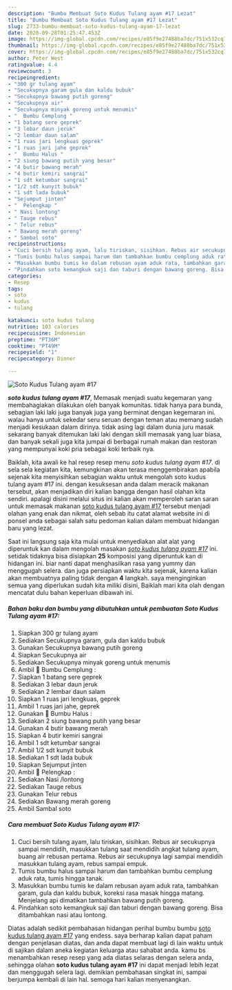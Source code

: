 ```yaml
---
description: "Bumbu Membuat Soto Kudus Tulang ayam #17 Lezat"
title: "Bumbu Membuat Soto Kudus Tulang ayam #17 Lezat"
slug: 2733-bumbu-membuat-soto-kudus-tulang-ayam-17-lezat
date: 2020-09-28T01:25:47.453Z
image: https://img-global.cpcdn.com/recipes/e85f9e27488ba7dc/751x532cq70/soto-kudus-tulang-ayam-17-foto-resep-utama.jpg
thumbnail: https://img-global.cpcdn.com/recipes/e85f9e27488ba7dc/751x532cq70/soto-kudus-tulang-ayam-17-foto-resep-utama.jpg
cover: https://img-global.cpcdn.com/recipes/e85f9e27488ba7dc/751x532cq70/soto-kudus-tulang-ayam-17-foto-resep-utama.jpg
author: Peter West
ratingvalue: 4.4
reviewcount: 3
recipeingredient:
- "300 gr tulang ayam"
- "Secukupnya garam gula dan kaldu bubuk"
- "Secukupnya bawang putih goreng"
- "Secukupnya air"
- "Secukupnya minyak goreng untuk menumis"
- "  Bumbu Cemplung "
- "1 batang sere geprek"
- "3 lebar daun jeruk"
- "2 lembar daun salam"
- "1 ruas jari lengkuas geprek"
- "1 ruas jari jahe geprek"
- "  Bumbu Halus "
- "2 siung bawang putih yang besar"
- "4 butir bawang merah"
- "4 butir kemiri sangrai"
- "1 sdt ketumbar sangrai"
- "1/2 sdt kunyit bubuk"
- "1 sdt lada bubuk"
- "Sejumput jinten"
- "  Pelengkap "
- " Nasi lontong"
- " Tauge rebus"
- " Telur rebus"
- " Bawang merah goreng"
- " Sambal soto"
recipeinstructions:
- "Cuci bersih tulang ayam, lalu tiriskan, sisihkan. Rebus air secukupnya sampai mendidih, masukkan tulang saat mendidih angkat tulang ayam, buang air rebusan pertama. Rebus air secukupnya lagi sampai mendidih masukkan tulang ayam, rebus sampai empuk."
- "Tumis bumbu halus sampai harum dan tambahkan bumbu cemplung aduk rata, tumis hingga tanak."
- "Masukkan bumbu tumis ke dalam rebusan ayam aduk rata, tambahkan garam, gula dan kaldu bubuk, koreksi rasa masak hingga matang. Menjelang api dimatikan tambahkan bawang putih goreng."
- "Pindahkan soto kemangkuk saji dan taburi dengan bawang goreng. Bisa ditambahkan nasi atau lontong."
categories:
- Resep
tags:
- soto
- kudus
- tulang

katakunci: soto kudus tulang 
nutrition: 103 calories
recipecuisine: Indonesian
preptime: "PT36M"
cooktime: "PT49M"
recipeyield: "1"
recipecategory: Dinner

---
```



![Soto Kudus Tulang ayam #17](https://img-global.cpcdn.com/recipes/e85f9e27488ba7dc/751x532cq70/soto-kudus-tulang-ayam-17-foto-resep-utama.jpg)

<b><i>soto kudus tulang ayam #17</i></b>, Memasak menjadi suatu kegemaran yang membahagiakan dilakukan oleh banyak komunitas. tidak hanya para bunda, sebagian laki laki juga banyak juga yang berminat dengan kegemaran ini. walau hanya untuk sekedar seru seruan dengan teman atau memang sudah menjadi kesukaan dalam dirinya. tidak asing lagi dalam dunia juru masak sekarang banyak ditemukan laki laki dengan skill memasak yang luar biasa, dan banyak sekali juga kita jumpai di berbagai rumah makan dan restoran yang mempunyai koki pria sebagai koki terbaik nya.

Baiklah, kita awali ke hal resep resep menu <i>soto kudus tulang ayam #17</i>. di sela sela kegiatan kita, kemungkinan akan terasa menggembirakan apabila sejenak kita menyisihkan sebagian waktu untuk mengolah soto kudus tulang ayam #17 ini. dengan kesuksesan anda dalam meracik makanan tersebut, akan menjadikan diri kalian bangga dengan hasil olahan kita sendiri. apalagi disini melalui situs ini kalian akan memperoleh saran saran untuk memasak makanan <u>soto kudus tulang ayam #17</u> tersebut menjadi olahan yang enak dan nikmat, oleh sebab itu catat alamat website ini di ponsel anda sebagai salah satu pedoman kalian dalam membuat hidangan baru yang lezat.




Saat ini langsung saja kita mulai untuk menyediakan alat alat yang diperuntuk kan dalam mengolah masakan <u><i>soto kudus tulang ayam #17</i></u> ini. setidak tidaknya bisa disiapkan <b>25</b> komposisi yang diperuntuk kan di hidangan ini. biar nanti dapat menghasilkan rasa yang yummy dan menggugah selera. dan juga persiapkan waktu kita sejenak, karena kalian akan membuatnya paling tidak dengan <b>4</b> langkah. saya menginginkan semua yang diperlukan sudah kita miliki disini, Baiklah mari kita olah dengan mencatat dulu bahan keperluan dibawah ini.

<!--inarticleads1-->

##### Bahan baku dan bumbu yang dibutuhkan untuk pembuatan Soto Kudus Tulang ayam #17:

1. Siapkan 300 gr tulang ayam
1. Sediakan Secukupnya garam, gula dan kaldu bubuk
1. Gunakan Secukupnya bawang putih goreng
1. Siapkan Secukupnya air
1. Sediakan Secukupnya minyak goreng untuk menumis
1. Ambil  🍃 Bumbu Cemplung :
1. Siapkan 1 batang sere geprek
1. Sediakan 3 lebar daun jeruk
1. Sediakan 2 lembar daun salam
1. Siapkan 1 ruas jari lengkuas, geprek
1. Ambil 1 ruas jari jahe, geprek
1. Gunakan  🍃 Bumbu Halus :
1. Sediakan 2 siung bawang putih yang besar
1. Gunakan 4 butir bawang merah
1. Siapkan 4 butir kemiri sangrai
1. Ambil 1 sdt ketumbar sangrai
1. Ambil 1/2 sdt kunyit bubuk
1. Sediakan 1 sdt lada bubuk
1. Siapkan Sejumput jinten
1. Ambil  🍃 Pelengkap :
1. Sediakan  Nasi /lontong
1. Sediakan  Tauge rebus
1. Gunakan  Telur rebus
1. Sediakan  Bawang merah goreng
1. Ambil  Sambal soto




<!--inarticleads2-->

##### Cara membuat Soto Kudus Tulang ayam #17:

1. Cuci bersih tulang ayam, lalu tiriskan, sisihkan. Rebus air secukupnya sampai mendidih, masukkan tulang saat mendidih angkat tulang ayam, buang air rebusan pertama. Rebus air secukupnya lagi sampai mendidih masukkan tulang ayam, rebus sampai empuk.
1. Tumis bumbu halus sampai harum dan tambahkan bumbu cemplung aduk rata, tumis hingga tanak.
1. Masukkan bumbu tumis ke dalam rebusan ayam aduk rata, tambahkan garam, gula dan kaldu bubuk, koreksi rasa masak hingga matang. Menjelang api dimatikan tambahkan bawang putih goreng.
1. Pindahkan soto kemangkuk saji dan taburi dengan bawang goreng. Bisa ditambahkan nasi atau lontong.




Diatas adalah sedikit pembahasan hidangan perihal bumbu bumbu <u>soto kudus tulang ayam #17</u> yang endess. saya berharap kalian dapat paham dengan penjelasan diatas, dan anda dapat membuat lagi di lain waktu untuk di sajikan dalam aneka kegiatan keluarga atau sahabat anda. kamu bs menambahkan resep resep yang ada diatas selaras dengan selera anda, sehingga olahan <b>soto kudus tulang ayam #17</b> ini dapat menjadi lebih lezat dan menggugah selera lagi. demikian pembahasan singkat ini, sampai berjumpa kembali di lain hal. semoga hari kalian menyenangkan.
